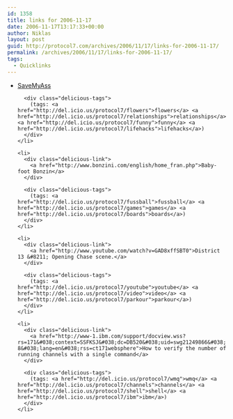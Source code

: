 ```yaml
---
id: 1358
title: links for 2006-11-17
date: 2006-11-17T13:17:33+00:00
author: Niklas
layout: post
guid: http://protocol7.com/archives/2006/11/17/links-for-2006-11-17/
permalink: /archives/2006/11/17/links-for-2006-11-17/
tags:
  - Quicklinks
---
```

<div class='microid-ecbe1a960644e1331d7a9ae2ba996c90c2c8b169'>
  <ul class="delicious">
    <li>
      <div class="delicious-link">
        <a href="http://savemyass.com/home">SaveMyAss</a>
      </div>
      
      <div class="delicious-tags">
        (tags: <a href="http://del.icio.us/protocol7/flowers">flowers</a> <a href="http://del.icio.us/protocol7/relationships">relationships</a> <a href="http://del.icio.us/protocol7/funny">funny</a> <a href="http://del.icio.us/protocol7/lifehacks">lifehacks</a>)
      </div>
    </li>
    
    <li>
      <div class="delicious-link">
        <a href="http://www.bonzini.com/english/home_fran.php">Baby-foot Bonzin</a>
      </div>
      
      <div class="delicious-tags">
        (tags: <a href="http://del.icio.us/protocol7/fussball">fussball</a> <a href="http://del.icio.us/protocol7/games">games</a> <a href="http://del.icio.us/protocol7/boards">boards</a>)
      </div>
    </li>
    
    <li>
      <div class="delicious-link">
        <a href="http://www.youtube.com/watch?v=GAD8xffSBT0">District 13 &#8211; Opening Chase scene.</a>
      </div>
      
      <div class="delicious-tags">
        (tags: <a href="http://del.icio.us/protocol7/youtube">youtube</a> <a href="http://del.icio.us/protocol7/video">video</a> <a href="http://del.icio.us/protocol7/parkour">parkour</a>)
      </div>
    </li>
    
    <li>
      <div class="delicious-link">
        <a href="http://www-1.ibm.com/support/docview.wss?rs=171&#038;context=SSFKSJ&#038;dc=DB520&#038;uid=swg21249866&#038;loc=en_US&#038;cs=UTF-8&#038;lang=en&#038;rss=ct171websphere">How to verify the number of running channels with a single command</a>
      </div>
      
      <div class="delicious-tags">
        (tags: <a href="http://del.icio.us/protocol7/wmq">wmq</a> <a href="http://del.icio.us/protocol7/channels">channels</a> <a href="http://del.icio.us/protocol7/shell">shell</a> <a href="http://del.icio.us/protocol7/ibm">ibm</a>)
      </div>
    </li>
  </ul>
</div>